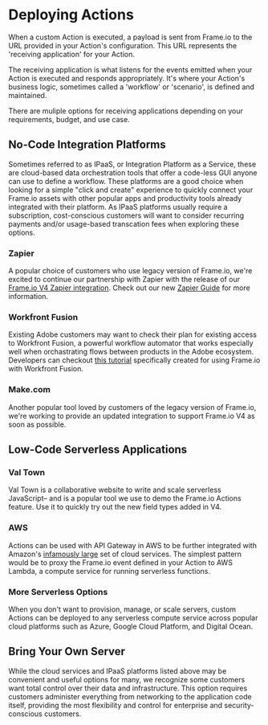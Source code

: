 # Deploying Actions

When a custom Action is executed, a payload is sent from Frame.io to the URL provided in your Action's configuration. This URL represents the 'receiving application' for your Action.

The receiving application is what listens for the events emitted when your Action is executed and responds appropriately. It's where your Action's business logic, sometimes called a 'workflow' or 'scenario', is defined and maintained.

There are muliple options for receiving applications depending on your requirements, budget, and use case.

## No-Code Integration Platforms

Sometimes referred to as IPaaS, or Integration Platform as a Service, these are cloud-based data orchestration tools that offer a code-less GUI anyone can use to define a workflow. These platforms are a good choice when looking for a simple "click and create" experience to quickly connect your Frame.io assets with other popular apps and productivity tools already integrated with their platform. As IPaaS platforms usually require a subscription, cost-conscious customers will want to consider recurring payments and/or usage-based transcation fees when exploring these options.

### Zapier

A popular choice of customers who use legacy version of Frame.io, we're excited to continue our partnership with Zapier with the release of our [Frame.io V4 Zapier integration](https://zapier.com/apps/frameio-v4/integrations). Check out our new [Zapier Guide](https://developer.adobe.com/frameio/guides/Zapier/) for more information.

### Workfront Fusion

Existing Adobe customers may want to check their plan for existing access to Workfront Fusion, a powerful workflow automator that works especially well when orchastrating flows between products in the Adobe ecosystem. Developers can checkout [this tutorial](https://experienceleague.adobe.com/en/docs/platform-learn/tutorial-one-adobe/production/crpr2/ex5) specifically created for using Frame.io with Workfront Fusion.

### Make.com

Another popular tool loved by customers of the legacy version of Frame.io, we're working to provide an updated integration to support Frame.io V4 as soon as possible.

## Low-Code Serverless Applications

### Val Town

Val Town is a collaborative website to write and scale serverless JavaScript– and is a popular tool we use to demo the Frame.io Actions feature. Use it to quickly try out the new field types added in V4.

### AWS

Actions can be used with API Gateway in AWS to be further integrated with Amazon's [infamously large](https://aws.amazon.com/what-is-aws/) set of cloud services. The simplest pattern would be to proxy the Frame.io event defined in your Action to AWS Lambda, a compute service for running serverless functions.

### More Serverless Options

When you don't want to provision, manage, or scale servers, custom Actions can be deployed to any serverless compute service across popular cloud platforms such as Azure, Google Cloud Platform, and Digital Ocean.

## Bring Your Own Server

While the cloud services and IPaaS platforms listed above may be convenient and useful options for many, we recognize some customers want total control over their data and infrastructure. This option requires customers administer everything from networking to the application code itself, providing the most flexibility and control for enterprise and security-conscious customers.
